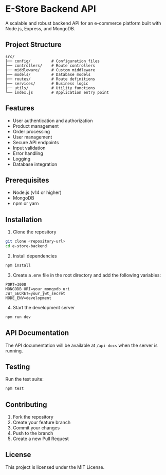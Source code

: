 # E-Store Backend API

A scalable and robust backend API for an e-commerce platform built with Node.js, Express, and MongoDB.

## Project Structure

```
src/
├── config/         # Configuration files
├── controllers/    # Route controllers
├── middleware/     # Custom middleware
├── models/         # Database models
├── routes/         # Route definitions
├── services/       # Business logic
├── utils/          # Utility functions
└── index.js        # Application entry point
```

## Features

- User authentication and authorization
- Product management
- Order processing
- User management
- Secure API endpoints
- Input validation
- Error handling
- Logging
- Database integration

## Prerequisites

- Node.js (v14 or higher)
- MongoDB
- npm or yarn

## Installation

1. Clone the repository

```bash
git clone <repository-url>
cd e-store-backend
```

2. Install dependencies

```bash
npm install
```

3. Create a .env file in the root directory and add the following variables:

```
PORT=3000
MONGODB_URI=your_mongodb_uri
JWT_SECRET=your_jwt_secret
NODE_ENV=development
```

4. Start the development server

```bash
npm run dev
```

## API Documentation

The API documentation will be available at `/api-docs` when the server is running.

## Testing

Run the test suite:

```bash
npm test
```

## Contributing

1. Fork the repository
2. Create your feature branch
3. Commit your changes
4. Push to the branch
5. Create a new Pull Request

## License

This project is licensed under the MIT License.

